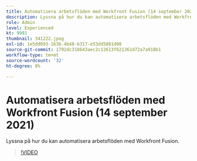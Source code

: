 ```yaml
---
title: Automatisera arbetsflöden med Workfront Fusion (14 september 2021)
description: Lyssna på hur du kan automatisera arbetsflöden med Workfront Fusion.
role: Admin
level: Experienced
kt: 9991
thumbnail: 341222.jpeg
exl-id: 1e5dd093-1636-4b48-b317-e53dd5881d08
source-git-commit: 1792dc318643aec2c12613f621361d72a7a918b1
workflow-type: tm+mt
source-wordcount: '32'
ht-degree: 0%

---
```


# Automatisera arbetsflöden med Workfront Fusion (14 september 2021)

Lyssna på hur du kan automatisera arbetsflöden med Workfront Fusion.

>[!VIDEO](https://video.tv.adobe.com/v/341222/?quality=12&learn=on)
